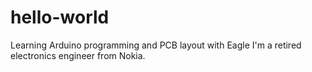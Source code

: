 # hello-world
Learning Arduino programming and PCB layout with Eagle
I'm a retired electronics engineer from Nokia.
